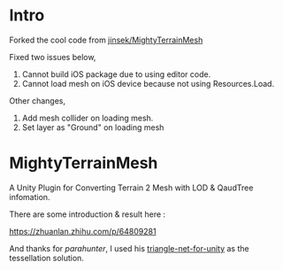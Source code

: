 # Intro
Forked the cool code from [jinsek/MightyTerrainMesh](https://github.com/jinsek/MightyTerrainMesh)

Fixed two issues below,
1. Cannot build iOS package due to using editor code.
2. Cannot load mesh on iOS device because not using Resources.Load.

Other changes,
1. Add mesh collider on loading mesh.
2. Set layer as "Ground" on loading mesh

# MightyTerrainMesh
A Unity Plugin for Converting Terrain 2 Mesh with LOD & QaudTree infomation.

There are some introduction & result here :

https://zhuanlan.zhihu.com/p/64809281

And thanks for *parahunter*, I used his [triangle-net-for-unity](https://github.com/parahunter/triangle-net-for-unity) as the tessellation solution.
